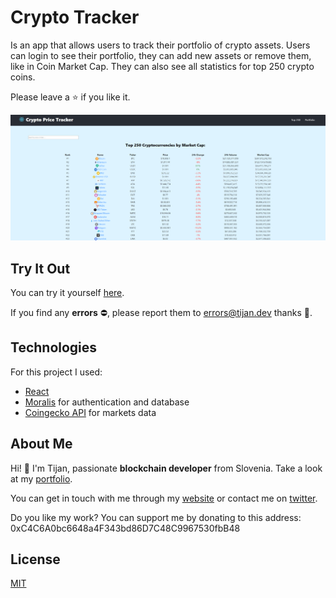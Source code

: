 # Crypto Tracker
Is an app that allows users to track their portfolio of crypto assets. Users can login to see their portfolio, they can add new assets or remove them, like in Coin Market Cap. They can also see all statistics for top 250 crypto coins.

Please leave a ⭐ if you like it.

![Tracker Preview](./tracker-preview.png)

## Try It Out
You can try it yourself [here](https://tijan.dev/crypto-tracker).

If you find any **errors** ⛔, please report them to [errors@tijan.dev](mailto:errors@tijan.dev) thanks 🙏.

## Technologies
For this project I used:
- [React](https://reactjs.org/)
- [Moralis](https://moralis.io/) for authentication and database
- [Coingecko API](https://www.coingecko.com/en/api/documentation) for markets data

## About Me
Hi! 👋 I'm Tijan, passionate **blockchain developer** from Slovenia. Take a look at my [portfolio](https://tijan.dev).

You can get in touch with me through my [website](https://tijan.dev) or contact me on [twitter](https://twitter.com/0xTijan).

Do you like my work? You can support me by donating to this address: 0xC4C6A0bc6648a4F343bd86D7C48C9967530fbB48

## License
[MIT](https://choosealicense.com/licenses/mit/)